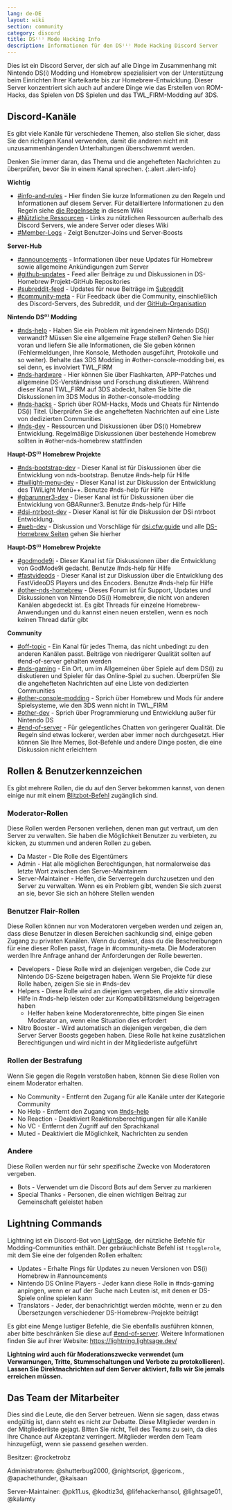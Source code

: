 ```yaml
---
lang: de-DE
layout: wiki
section: community
category: discord
title: DS⁽ⁱ⁾ Mode Hacking Info
description: Informationen für den DS⁽ⁱ⁾ Mode Hacking Discord Server
---
```


Dies ist ein Discord Server, der sich auf alle Dinge im Zusammenhang mit Nintendo DS(i) Modding und Homebrew spezialisiert von der Unterstützung beim Einrichten Ihrer Karteikarte bis zur Homebrew-Entwicklung. Dieser Server konzentriert sich auch auf andere Dinge wie das Erstellen von ROM-Hacks, das Spielen von DS Spielen und das TWL_FIRM-Modding auf 3DS.

## Discord-Kanäle
Es gibt viele Kanäle für verschiedene Themen, also stellen Sie sicher, dass Sie den richtigen Kanal verwenden, damit die anderen nicht mit unzusammenhängenden Unterhaltungen überschwemmt werden.

Denken Sie immer daran, das Thema und die angehefteten Nachrichten zu überprüfen, bevor Sie in einem Kanal sprechen.
{:.alert .alert-info}

**Wichtig**
- [#info-and-rules][info-and-rules] - Hier finden Sie kurze Informationen zu den Regeln und Informationen auf diesem Server. Für detailliertere Informationen zu den Regeln siehe [die Regelnseite](discord-rules) in diesem Wiki
- [#Nützliche Ressourcen][useful-resources] - Links zu nützlichen Ressourcen außerhalb des Discord Servers, wie andere Server oder dieses Wiki
- [#Member-Logs][member-logs] - Zeigt Benutzer-Joins und Server-Boosts

**Server-Hub**
- [#announcements][announcements] - Informationen über neue Updates für Homebrew sowie allgemeine Ankündigungen zum Server
- [#github-updates][github-updates] - Feed aller Beiträge zu und Diskussionen in DS-Homebrew Projekt-GitHub Repositories
- [#subreddit-feed][subreddit-feed] - Updates für neue Beiträge im [Subreddit](https://reddit.com/r/NDSBrew)
- [#community-meta][community-meta] - Für Feedback über die Community, einschließlich des Discord-Servers, des Subreddit, und der [GitHub-Organisation](http://github.com/DS-Homebrew)

**Nintendo DS⁽ⁱ⁾ Modding**
- [#nds-help][nds-help] - Haben Sie ein Problem mit irgendeinem Nintendo DS(i) verwandt? Müssen Sie eine allgemeine Frage stellen? Gehen Sie hier voran und liefern Sie alle Informationen, die Sie geben können (Fehlermeldungen, Ihre Konsole, Methoden ausgeführt, Protokolle und so weiter). Behalte das 3DS Modding in #other-console-modding bei, es sei denn, es involviert TWL_FIRM
- [#nds-hardware][nds-hardware] - Hier können Sie über Flashkarten, APP-Patches und allgemeine DS-Verständnisse und Forschung diskutieren. Während dieser Kanal TWL_FIRM auf 3DS abdeckt, halten Sie bitte die Diskussionen im 3DS Modus in #other-console-modding
- [#nds-hacks][nds-hacks] - Sprich über ROM-Hacks, Mods und Cheats für Nintendo DS(i) Titel. Überprüfen Sie die angehefteten Nachrichten auf eine Liste von dedizierten Communities
- [#nds-dev][nds-dev] - Ressourcen und Diskussionen über DS(i) Homebrew Entwicklung. Regelmäßige Diskussionen über bestehende Homebrew sollten in #other-nds-homebrew stattfinden

**Haupt-DS⁽ⁱ⁾ Homebrew Projekte**
- [#nds-bootstrap-dev][nds-bootstrap-dev] - Dieser Kanal ist für Diskussionen über die Entwicklung von nds-bootstrap. Benutze #nds-help für Hilfe
- [#twilight-menu-dev][twilight-menu-dev] - Dieser Kanal ist zur Diskussion der Entwicklung des TWiLight Menü++. Benutze #nds-help für Hilfe
- [#gbarunner3-dev][gbarunner3-dev] - Dieser Kanal ist für Diskussionen über die Entwicklung von GBARunner3. Benutze #nds-help für Hilfe
- [#dsi-ntrboot-dev][dsi-ntrboot-dev] - Dieser Kanal ist für die Diskussion der DSi ntrboot Entwicklung.
- [#web-dev][web-dev] - Diskussion und Vorschläge für [dsi.cfw.guide](https://dsi.cfw.guide/) und alle [DS-Homebrew Seiten](https://ds-homebrew.com/) gehen Sie hierher

**Haupt-DS⁽ⁱ⁾ Homebrew Projekte**
- [#godmode9i][godmode9i] - Dieser Kanal ist für Diskussionen über die Entwicklung von GodMode9i gedacht. Benutze #nds-help für Hilfe
- [#fastvideods][fastvideods] - Dieser Kanal ist zur Diskussion über die Entwicklung des FastVideoDS Players und des Encoders. Benutze #nds-help für Hilfe
- [#other-nds-homebrew][other-nds-homebrew] - Dieses Forum ist für Support, Updates und Diskussionen von Nintendo DS(i) Homebrew, die nicht von anderen Kanälen abgedeckt ist. Es gibt Threads für einzelne Homebrew-Anwendungen und du kannst einen neuen erstellen, wenn es noch keinen Thread dafür gibt

**Community**
- [#off-topic][off-topic] - Ein Kanal für jedes Thema, das nicht unbedingt zu den anderen Kanälen passt. Beiträge von niedrigerer Qualität sollten auf #end-of-server gehalten werden
- [#nds-gaming][nds-gaming] - Ein Ort, um im Allgemeinen über Spiele auf dem DS(i) zu diskutieren und Spieler für das Online-Spiel zu suchen. Überprüfen Sie die angehefteten Nachrichten auf eine Liste von dedizierten Communities
- [#other-console-modding][other-console-modding] - Sprich über Homebrew und Mods für andere Spielsysteme, wie den 3DS wenn nicht in TWL_FIRM
- [#other-dev][other-dev] - Sprich über Programmierung und Entwicklung außer für Nintendo DS
- [#end-of-server][end-of-server] - Für gelegentliches Chatten von geringerer Qualität. Die Regeln sind etwas lockerer, werden aber immer noch durchgesetzt. Hier können Sie Ihre Memes, Bot-Befehle und andere Dinge posten, die eine Diskussion nicht erleichtern

## Rollen & Benutzerkennzeichen
Es gibt mehrere Rollen, die du auf den Server bekommen kannst, von denen einige nur mit einem [Blitzbot-Befehl](#lightning-commands) zugänglich sind.

### Moderator-Rollen
Diese Rollen werden Personen verliehen, denen man gut vertraut, um den Server zu verwalten. Sie haben die Möglichkeit Benutzer zu verbieten, zu kicken, zu stummen und anderen Rollen zu geben.

- Da Master - Die Rolle des Eigentümers
- Admin - Hat alle möglichen Berechtigungen, hat normalerweise das letzte Wort zwischen den Server-Maintainern
- Server-Maintainer - Helfen, die Serverregeln durchzusetzen und den Server zu verwalten. Wenn es ein Problem gibt, wenden Sie sich zuerst an sie, bevor Sie sich an höhere Stellen wenden

### Benutzer Flair-Rollen
Diese Rollen können nur von Moderatoren vergeben werden und zeigen an, dass diese Benutzer in diesen Bereichen sachkundig sind, einige geben Zugang zu privaten Kanälen. Wenn du denkst, dass du die Beschreibungen für eine dieser Rollen passt, frage in #community-meta. Die Moderatoren werden Ihre Anfrage anhand der Anforderungen der Rolle bewerten.

- Developers - Diese Rolle wird an diejenigen vergeben, die Code zur Nintendo DS-Szene beigetragen haben. Wenn Sie Projekte für diese Rolle haben, zeigen Sie sie in #nds-dev
- Helpers - Diese Rolle wird an diejenigen vergeben, die aktiv sinnvolle Hilfe in #nds-help leisten oder zur Kompatibilitätsmeldung beigetragen haben
   - Helfer haben keine Moderatorenrechte, bitte pingen Sie einen Moderator an, wenn eine Situation dies erfordert
- Nitro Booster - Wird automatisch an diejenigen vergeben, die dem Server Server Boosts gegeben haben. Diese Rolle hat keine zusätzlichen Berechtigungen und wird nicht in der Mitgliederliste aufgeführt

### Rollen der Bestrafung
Wenn Sie gegen die Regeln verstoßen haben, können Sie diese Rollen von einem Moderator erhalten.

- No Community - Entfernt den Zugang für alle Kanäle unter der Kategorie Community
- No Help - Entfernt den Zugang von [#nds-help][nds-help]
- No Reaction - Deaktiviert Reaktionsberechtigungen für alle Kanäle
- No VC - Entfernt den Zugriff auf den Sprachkanal
- Muted - Deaktiviert die Möglichkeit, Nachrichten zu senden

### Andere
Diese Rollen werden nur für sehr spezifische Zwecke von Moderatoren vergeben.

- Bots - Verwendet um die Discord Bots auf dem Server zu markieren
- Special Thanks - Personen, die einen wichtigen Beitrag zur Gemeinschaft geleistet haben

## Lightning Commands
Lightning ist ein Discord-Bot von [LightSage](https://github.com/LightSage), der nützliche Befehle für Modding-Communities enthält. Der gebräuchlichste Befehl ist `!togglerole`, mit dem Sie eine der folgenden Rollen erhalten:

- Updates - Erhalte Pings für Updates zu neuen Versionen von DS(i) Homebrew in #announcements
- Nintendo DS Online Players - Jeder kann diese Rolle in #nds-gaming anpingen, wenn er auf der Suche nach Leuten ist, mit denen er DS-Spiele online spielen kann
- Translators - Jeder, der benachrichtigt werden möchte, wenn er zu den Übersetzungen verschiedener DS-Homebrew-Projekte beiträgt

Es gibt eine Menge lustiger Befehle, die Sie ebenfalls ausführen können, aber bitte beschränken Sie diese auf [#end-of-server][end-of-server]. Weitere Informationen finden Sie auf ihrer Website: <https://lightning.lightsage.dev/>

**Lightning wird auch für Moderationszwecke verwendet (um Verwarnungen, Tritte, Stummschaltungen und Verbote zu protokollieren). Lassen Sie Direktnachrichten auf dem Server aktiviert, falls wir Sie jemals erreichen müssen.**

## Das Team der Mitarbeiter
Dies sind die Leute, die den Server betreuen. Wenn sie sagen, dass etwas endgültig ist, dann steht es nicht zur Debatte. Diese Mitglieder werden in der Mitgliederliste gejagt. Bitten Sie nicht, Teil des Teams zu sein, da dies Ihre Chance auf Akzeptanz verringert. Mitglieder werden dem Team hinzugefügt, wenn sie passend gesehen werden.

Besitzer: @rocketrobz

Administratoren: @shutterbug2000, @nightscript, @gericom., @apachethunder, @kaisaan

Server-Maintainer: @pk11.us, @kodtiz3d, @lifehackerhansol, @lightsage01, @kalamty

<!-- Discord channel links -->
[info-and-rules]: https://discord.com/channels/283769550611152897/626620520330428436
[useful-resources]: https://discord.com/channels/283769550611152897/638041441079263283
[member-logs]: https://discord.com/channels/283769550611152897/677714673663082529

[announcements]: https://discord.com/channels/283769550611152897/283771381735489537
[github-updates]: https://discord.com/channels/283769550611152897/450065134191116290
[subreddit-feed]: https://discord.com/channels/283769550611152897/869830055377928243
[community-meta]: https://discord.com/channels/283769550611152897/715651368391671919

[nds-help]: https://discord.com/channels/283769550611152897/332961165829210117
[nds-hardware]: https://discord.com/channels/283769550611152897/547986366357700620
[nds-hacks]: https://discord.com/channels/283769550611152897/356988919738400768
[nds-dev]: https://discord.com/channels/283769550611152897/835273459339624499

[nds-bootstrap-dev]: https://discord.com/channels/283769550611152897/283769550611152897
[twilight-menu-dev]: https://discord.com/channels/283769550611152897/489307733074640926
[gbarunner3-dev]: https://discord.com/channels/283769550611152897/620310871800807466
[dsi-ntrboot-dev]: https://discord.com/channels/283769550611152897/1193678677666431097
[web-dev]: https://discord.com/channels/283769550611152897/744649302567157800

[godmode9i]: https://discord.com/channels/283769550611152897/497960894660083732
[fastvideods]: https://discord.com/channels/283769550611152897/1021121766585806989
[other-nds-homebrew]: https://discord.com/channels/283769550611152897/1025388133388394547

[off-topic]: https://discord.com/channels/283769550611152897/286686210225864725
[nds-gaming]: https://discord.com/channels/283769550611152897/668680785154408448
[other-console-modding]: https://discord.com/channels/283769550611152897/653706029736919051
[other-dev]: https://discord.com/channels/283769550611152897/1169696607294468177
[end-of-server]: https://discord.com/channels/283769550611152897/283770736215195648
